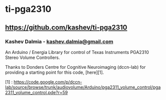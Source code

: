 ti-pga2310
==========

##   https://github.com/kashev/ti-pga2310    ##

### Kashev Dalmia - kashev.dalmia@gmail.com ###

An Arduino / Energia Library for control of Texas Instruments PGA2310 Stereo Volume Controllers.

Thanks to Donders Centre for Cognitive Neuroimaging (dccn-lab) for providing a starting point for this code, [here][1].

[1] : https://code.google.com/p/dccn-lab/source/browse/trunk/audiovolume/Arduino/pga2311_volume_control/pga2311_volume_control.pde?r=59

